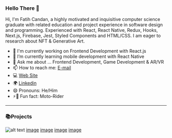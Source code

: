 ### Hello There 🐾

Hi, I'm Fatih Candan, a highly motivated and inquisitive computer science graduate with related education and project experience in software design and programming. Experienced with React, React Native, Redux, Hooks, Next.js, Firebase, Jest, Styled Components and HTML/CSS. I am eager to research about NFT & Generative Art.


- 🔭 I'm currently working on Frontend Development with React.js
- 🌱 I’m currently learning mobile development with React Native
- 💬 Ask me about ... Frontend Development, Game Development & AR/VR
- 📫 How to reach me: [E-mail](mfatihcandan@gmail.com)
- 💻 [Web Site](www.mfatihcandan.com)
- 🌍 [Linkedin](https://www.linkedin.com/in/mfcandan)
- 😄 Pronouns: He/Him
- ⚡🍺 Fun fact: Moto-Rider 


---

### 📚Projects
![alt text](https://user-images.githubusercontent.com/16592899/136439218-5d752aa7-2ba1-410c-82b4-789b1970d2c9.png)
[image](https://user-images.githubusercontent.com/16592899/136439248-68add149-5ed2-4162-a043-407585fc5260.png)
[image](https://user-images.githubusercontent.com/16592899/136439264-235cec0f-1f21-4bbb-896d-7e0e753cc99c.png)
[image](https://user-images.githubusercontent.com/16592899/136439288-5de61902-4e85-4b0d-8ef7-0610ee178a08.png)
[image](https://user-images.githubusercontent.com/16592899/136439312-0345e1a8-7d57-4f8e-8c7a-fad3deacb7da.png)


```


